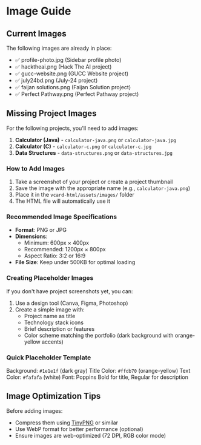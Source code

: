 # Image Guide

## Current Images

The following images are already in place:

- ✅ profile-photo.jpg (Sidebar profile photo)
- ✅ hacktheai.png (Hack The AI project)
- ✅ gucc-website.png (GUCC Website project)
- ✅ july24bd.png (July-24 project)
- ✅ faijan solutions.png (Faijan Solution project)
- ✅ Perfect Pathway.png (Perfect Pathway project)

## Missing Project Images

For the following projects, you'll need to add images:

1. **Calculator (Java)** - `calculator-java.png` or `calculator-java.jpg`
2. **Calculator (C)** - `calculator-c.png` or `calculator-c.jpg`
3. **Data Structures** - `data-structures.png` or `data-structures.jpg`

### How to Add Images

1. Take a screenshot of your project or create a project thumbnail
2. Save the image with the appropriate name (e.g., `calculator-java.png`)
3. Place it in the `vcard-html/assets/images/` folder
4. The HTML file will automatically use it

### Recommended Image Specifications

- **Format**: PNG or JPG
- **Dimensions**: 
  - Minimum: 600px × 400px
  - Recommended: 1200px × 800px
  - Aspect Ratio: 3:2 or 16:9
- **File Size**: Keep under 500KB for optimal loading

### Creating Placeholder Images

If you don't have project screenshots yet, you can:

1. Use a design tool (Canva, Figma, Photoshop)
2. Create a simple image with:
   - Project name as title
   - Technology stack icons
   - Brief description or features
   - Color scheme matching the portfolio (dark background with orange-yellow accents)

### Quick Placeholder Template

Background: `#1e1e1f` (dark gray)
Title Color: `#ffdb70` (orange-yellow)
Text Color: `#fafafa` (white)
Font: Poppins Bold for title, Regular for description

## Image Optimization Tips

Before adding images:
- Compress them using [TinyPNG](https://tinypng.com/) or similar
- Use WebP format for better performance (optional)
- Ensure images are web-optimized (72 DPI, RGB color mode)

